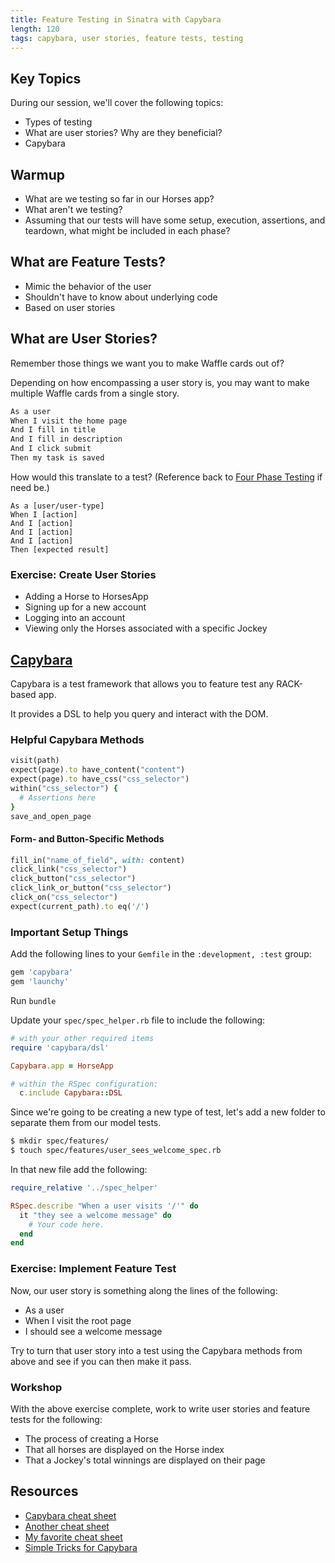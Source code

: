 ```yaml
---
title: Feature Testing in Sinatra with Capybara
length: 120
tags: capybara, user stories, feature tests, testing
---
```


## Key Topics

During our session, we'll cover the following topics:

* Types of testing
* What are user stories? Why are they beneficial?
* Capybara

<!-- ## Lecture -->

<!-- [Slides](http://m2b-slides.herokuapp.com/m2b/feature_testing_with_capybara_in_sinatra.html#/) -->



## Warmup

* What are we testing so far in our Horses app?
* What aren't we testing?
* Assuming that our tests will have some setup, execution, assertions, and teardown, what might be included in each phase?

## What are Feature Tests?

* Mimic the behavior of the user
* Shouldn't have to know about underlying code
* Based on user stories

## What are User Stories?

Remember those things we want you to make Waffle cards out of?

Depending on how encompassing a user story is, you may want to make multiple Waffle cards from a single story.

```txt
As a user
When I visit the home page
And I fill in title
And I fill in description
And I click submit
Then my task is saved
```

How would this translate to a test? (Reference back to [Four Phase Testing](https://robots.thoughtbot.com/four-phase-test) if need be.)

```
As a [user/user-type]
When I [action]
And I [action]
And I [action]
And I [action]
Then [expected result]
```

### Exercise: Create User Stories

* Adding a Horse to HorsesApp
* Signing up for a new account
* Logging into an account
* Viewing only the Horses associated with a specific Jockey

## [Capybara](https://github.com/teamcapybara/capybara)

Capybara is a test framework that allows you to feature test any RACK-based app.

It provides a DSL to help you query and interact with the DOM.

### Helpful Capybara Methods

```ruby
visit(path)
expect(page).to have_content("content")
expect(page).to have_css("css_selector")
within("css_selector") {
  # Assertions here
}
save_and_open_page
```

#### Form- and Button-Specific Methods

```ruby
fill_in("name_of_field", with: content)
click_link("css_selector")
click_button("css_selector")
click_link_or_button("css_selector")
click_on("css_selector")
expect(current_path).to eq('/')
```

### Important Setup Things

Add the following lines to your `Gemfile` in the `:development, :test` group:

```ruby
gem 'capybara'
gem 'launchy'
```

Run `bundle`

Update your `spec/spec_helper.rb` file to include the following:

```ruby
# with your other required items
require 'capybara/dsl'

Capybara.app = HorseApp

# within the RSpec configuration:
  c.include Capybara::DSL
```

Since we're going to be creating a new type of test, let's add a new folder to separate them from our model tests.

```bash
$ mkdir spec/features/
$ touch spec/features/user_sees_welcome_spec.rb
```

In that new file add the following:

```ruby
require_relative '../spec_helper'

RSpec.describe "When a user visits '/'" do
  it "they see a welcome message" do
    # Your code here.
  end
end
```

### Exercise: Implement Feature Test

Now, our user story is something along the lines of the following:

* As a user
* When I visit the root page
* I should see a welcome message

Try to turn that user story into a test using the Capybara methods from above and see if you can then make it pass.

### Workshop

With the above exercise complete, work to write user stories and feature tests for the following:

* The process of creating a Horse
* That all horses are displayed on the Horse index
* That a Jockey's total winnings are displayed on their page

## Resources

* [Capybara cheat sheet](https://gist.github.com/zhengjia/428105)
* [Another cheat sheet](http://cheatrags.com/capybara)
* [My favorite cheat sheet](https://thoughtbot.com/upcase/test-driven-rails-resources/capybara.pdf)
* [Simple Tricks for Capybara](http://www.elabs.se/blog/51-simple-tricks-to-clean-up-your-capybara-tests)
